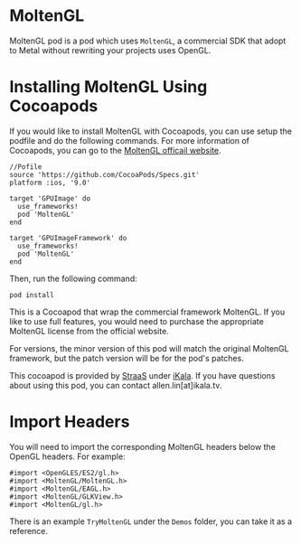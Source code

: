 # MoltenGL

MoltenGL pod is a pod which uses `MoltenGL`, a commercial SDK that adopt to Metal without rewriting your projects uses OpenGL.

# Installing MoltenGL Using Cocoapods

If you would like to install MoltenGL with Cocoapods, you can use setup the podfile and do the following commands. For more information of Cocoapods, you can go to the [MoltenGL officail website](https://moltengl.com/).

```
//Pofile
source 'https://github.com/CocoaPods/Specs.git'
platform :ios, '9.0'

target 'GPUImage' do
  use_frameworks!
  pod 'MoltenGL'
end

target 'GPUImageFramework' do
  use_frameworks!
  pod 'MoltenGL'
end
```

Then, run the following command:
```
pod install
```

This is a Cocoapod that wrap the commercial framework MoltenGL. If you like to use full features, you would need to purchase the appropriate MoltenGL license from the official website.

For versions, the minor version of this pod will match the original MoltenGL framework, but the patch version will be for the pod's patches.

This cocoapod is provided by [StraaS](https://straas.io/) under [iKala](https://ikala.tv/). If you have questions about using this pod, you can contact allen.lin[at]ikala.tv.

# Import Headers

You will need to import the corresponding MoltenGL headers below the OpenGL headers. For example:

```
#import <OpenGLES/ES2/gl.h>
#import <MoltenGL/MoltenGL.h>
#import <MoltenGL/EAGL.h>
#import <MoltenGL/GLKView.h>
#import <MoltenGL/gl.h>
```

There is an example `TryMoltenGL` under the `Demos` folder, you can take it as a reference.
